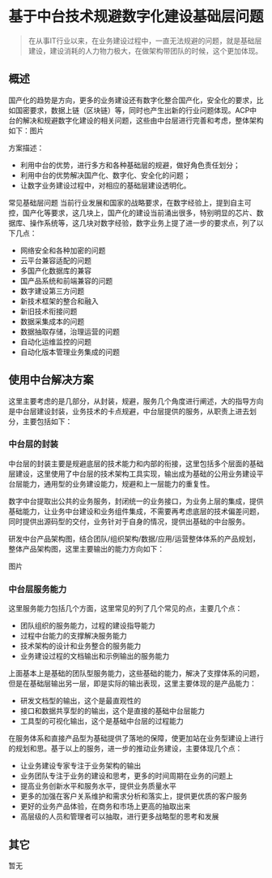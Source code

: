 # 基于中台技术规避数字化建设基础层问题

> 在从事IT行业以来，在业务建设过程中，一直无法规避的问题，就是基础层建设，建设消耗的人力物力极大，在做架构带团队的时候，这个更加体现。

## 概述
国产化的趋势是方向，更多的业务建设还有数字化整合国产化，安全化的要求，比如国密要求，数据上链（区块链）等，同时也产生出新的行业问题体现。ACP中台的解决和规避数字化建设的相关问题，这些由中台层进行完善和考虑，整体架构如下：图片

方案描述：
- 利用中台的优势，进行多方和各种基础层的规避，做好角色责任划分；
- 利用中台的优势解决国产化、数字化、安全化的问题；
- 让数字业务建设过程中，对相应的基础层建设透明化。

常见基础层问题
当前行业发展和国家的战略要求，在数字经验上，提到自主可控，国产化等要求，这几块上，国产化的建设当前涌出很多，特别明显的芯片、数据库、操作系统等，这几块对数字经验，数字业务上提了进一步的要求点，列了以下几点：

- 网络安全和各种加密的问题
- 云平台兼容适配的问题
- 多国产化数据库的兼容
- 国产品系统和前端兼容的问题
- 数字建设第三方问题
- 新技术框架的整合和融入
- 新旧技术衔接问题
- 数据采集成本的问题
- 数据抽取存储，治理运营的问题
- 自动化运维监控的问题
- 自动化版本管理业务集成的问题

## 使用中台解决方案
这里主要考虑的是几部分，从封装，规避，服务几个角度进行阐述，大的指导方向是中台层建设封装，业务技术的卡点规避，中台层提供的服务，从职责上进去划分，主要包括如下：

### 中台层的封装
中台层的封装主要是规避底层的技术能力和内部的衔接，这里包括多个层面的基础层建设，这里使用了中台层的技术架构工具实现，输出成为基础的公用业务建设平台层能力，通用型的业务建设能力，规避和上一层能力的重复性。

数字中台提取出公共的业务服务，封闭统一的业务接口，为业务上层的集成，提供基础能力，让业务中台建设和业务组件集成，不需要再考虑底层的技术偏差问题，同时提供出源码型的交付，业务针对于自身的情况，提供出基础的中台服务。

研发中台产品架构图，结合团队/组织架构/数据/应用/运营整体体系的产品规划，整体产品架构图，这里主要输出的能力方向如下：

图片

### 中台层服务能力
这里服务能力包括几个方面，这里常见的列了几个常见的点，主要几个点：

- 团队组织的服务能力，过程的建设指导能力
- 过程中台能力的支撑解决服务能力
- 技术架构的设计和业务整合的服务能力
- 业务建设过程的文档输出和示例输出的服务能力

上面基本上是基础的团队型服务能力，这些基础的能力，解决了支撑体系的问题，但是在基础层输出另一层，即是实际的输出表现，这里主要体现的是产品能力：

- 研发文档型的输出，这个是最直观性的
- 接口和数据共享型的的输出，这个是直接的基础中台层能力
- 工具型的可视化输出，这个是基础中台层的过程能力

在服务体系和直接产品型为基础提供了落地的保障，使更加站在业务型建设上进行的规划和思。基于以上的服务，进一步的推动业务建设，主要体现几个点：

- 让业务建设专家专注于业务架构的输出
- 业务团队专注于业务的建设和思考，更多的时间周期在业务的问题上
- 提高业务创新水平和服务水平，提供业务质量水平
- 更多的加强在客户关系维护和需求分析和落实上，提供更优质的客户服务
- 更好的业务产品体验，在商务和市场上更高的抽取出来
- 高层级的人员和管理者可以抽取，进行更多战略型的思考和发展

## 其它
暂无
